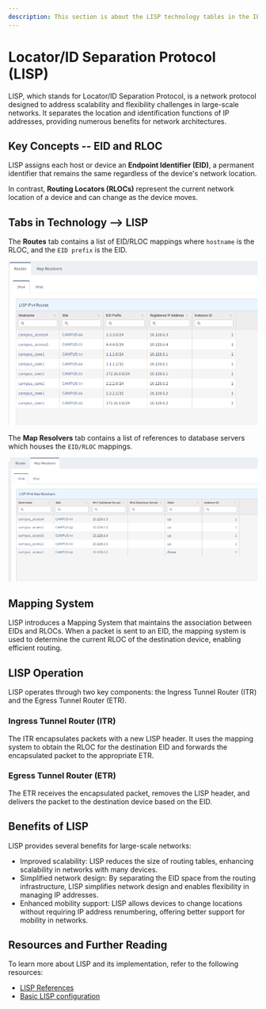 ```yaml
---
description: This section is about the LISP technology tables in the IP Fabric GUI.
---
```


# Locator/ID Separation Protocol (LISP)

LISP, which stands for Locator/ID Separation Protocol, is a network protocol designed to address scalability and flexibility challenges in large-scale networks. It separates the location and identification functions of IP addresses, providing numerous benefits for network architectures.

## Key Concepts -- EID and RLOC

LISP assigns each host or device an **Endpoint Identifier (EID)**, a permanent identifier that remains the same regardless of the device's network location.

In contrast, **Routing Locators (RLOCs)** represent the current network location of a device and can change as the device moves.

## Tabs in Technology --> LISP

The **Routes** tab contains a list of EID/RLOC mappings where `hostname` is the RLOC, and the `EID prefix` is the EID.

![LISP IPv4 Routes table](lisp/lisp-routes-ipv4.png)

The **Map Resolvers** tab contains a list of references to database servers which houses the `EID/RLOC` mappings.

![LISP IPv4 Map Resolvers table](lisp/lisp-routes-mapResolver-ipv4.png)

## Mapping System

LISP introduces a Mapping System that maintains the association between EIDs and RLOCs. When a packet is sent to an EID, the mapping system is used to determine the current RLOC of the destination device, enabling efficient routing.

## LISP Operation

LISP operates through two key components: the Ingress Tunnel Router (ITR) and the Egress Tunnel Router (ETR).

### Ingress Tunnel Router (ITR)

The ITR encapsulates packets with a new LISP header. It uses the mapping system to obtain the RLOC for the destination EID and forwards the encapsulated packet to the appropriate ETR.

### Egress Tunnel Router (ETR)

The ETR receives the encapsulated packet, removes the LISP header, and delivers the packet to the destination device based on the EID.

## Benefits of LISP

LISP provides several benefits for large-scale networks:

- Improved scalability: LISP reduces the size of routing tables, enhancing scalability in networks with many devices.
- Simplified network design: By separating the EID space from the routing infrastructure, LISP simplifies network design and enables flexibility in managing IP addresses.
- Enhanced mobility support: LISP allows devices to change locations without requiring IP address renumbering, offering better support for mobility in networks.

## Resources and Further Reading

To learn more about LISP and its implementation, refer to the following resources:

- [LISP References](https://www.cisco.com/c/en/us/td/docs/ios-xml/ios/iproute_lisp/configuration/xe-3s/irl-xe-3s-book/irl-overview.html)
- [Basic LISP configuration](https://www.cisco.com/c/en/us/td/docs/ios-xml/ios/iproute_lisp/configuration/xe-3s/irl-xe-3s-book/irl-cfg-lisp.html)
